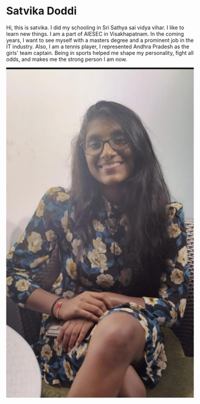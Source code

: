 # Satvika Doddi

Hi, this is satvika. I did my schooling in Sri Sathya sai vidya vihar. I like to learn new things. I am a part of AIESEC in Visakhapatnam. In the coming years, I want to see myself with a masters degree and a prominent job in the IT industry.
Also, I am a tennis player, I represented Andhra Pradesh as the girls' team captain. Being in sports helped me shape my personality, fight all odds, and makes me the strong person I am now.

![satvika](satvika.jpeg)  
